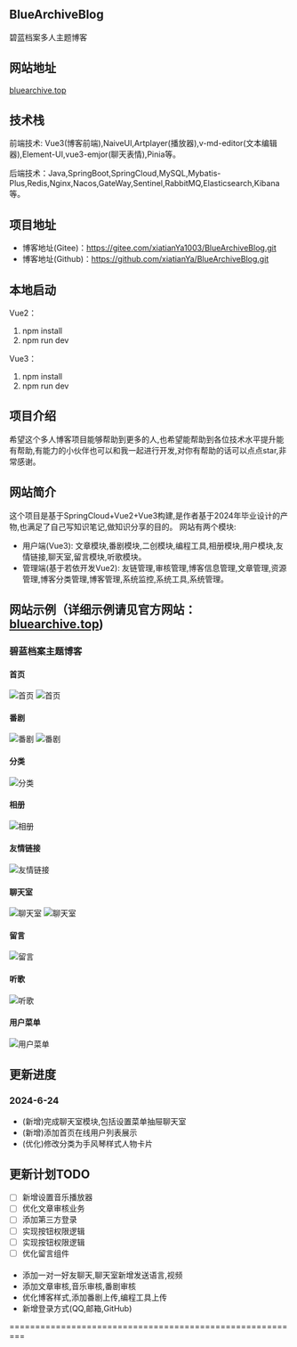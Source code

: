 ## BlueArchiveBlog
碧蓝档案多人主题博客

## 网站地址
[bluearchive.top](http://www.bluearchive.top/)

## 技术栈
前端技术: Vue3(博客前端),NaiveUI,Artplayer(播放器),v-md-editor(文本编辑器),Element-UI,vue3-emjor(聊天表情),Pinia等。

后端技术：Java,SpringBoot,SpringCloud,MySQL,Mybatis-Plus,Redis,Nginx,Nacos,GateWay,Sentinel,RabbitMQ,Elasticsearch,Kibana等。

## 项目地址
- 博客地址(Gitee)：https://gitee.com/xiatianYa1003/BlueArchiveBlog.git
- 博客地址(Github)：https://github.com/xiatianYa/BlueArchiveBlog.git

## 本地启动
Vue2：
1. npm install
2. npm run dev

Vue3：
1. npm install
2. npm run dev

## 项目介绍
希望这个多人博客项目能够帮助到更多的人,也希望能帮助到各位技术水平提升能有帮助,有能力的小伙伴也可以和我一起进行开发,对你有帮助的话可以点点star,非常感谢。
## 网站简介
这个项目是基于SpringCloud+Vue2+Vue3构建,是作者基于2024年毕业设计的产物,也满足了自己写知识笔记,做知识分享的目的。
网站有两个模块:
- 用户端(Vue3): 文章模块,番剧模块,二创模块,编程工具,相册模块,用户模块,友情链接,聊天室,留言模块,听歌模块。
- 管理端(基于若依开发Vue2): 友链管理,审核管理,博客信息管理,文章管理,资源管理,博客分类管理,博客管理,系统监控,系统工具,系统管理。
## 网站示例（详细示例请见官方网站：[bluearchive.top](http://www.bluearchive.top/))

### 碧蓝档案主题博客
#### 首页
![首页](blue_picture/首页01.png)
![首页](blue_picture/首页02.png)
#### 番剧
![番剧](blue_picture/番剧01.png)
![番剧](blue_picture/番剧02.png)
#### 分类
![分类](blue_picture/分类01.png)
#### 相册
![相册](blue_picture/相册01.png)
#### 友情链接
![友情链接](blue_picture/友情链接01.png)
#### 聊天室
![聊天室](blue_picture/聊天室01.png)
![聊天室](blue_picture/聊天室02.png)
#### 留言
![留言](blue_picture/留言01.png)
#### 听歌
![听歌](blue_picture/听歌01.png)
#### 用户菜单
![用户菜单](blue_picture/用户菜单01.png)

## 更新进度

### 2024-6-24
- (新增)完成聊天室模块,包括设置菜单抽屉聊天室
- (新增)添加首页在线用户列表展示
- (优化)修改分类为手风琴样式人物卡片

## 更新计划TODO
- [ ] 新增设置音乐播放器
- [ ] 优化文章审核业务
- [ ] 添加第三方登录
- [ ] 实现按钮权限逻辑
- [ ] 实现按钮权限逻辑
- [ ] 优化留言组件

#### 
- 添加一对一好友聊天,聊天室新增发送语言,视频
- 添加文章审核,音乐审核,番剧审核
- 优化博客样式,添加番剧上传,编程工具上传
- 新增登录方式(QQ,邮箱,GitHub)

=========================================================




